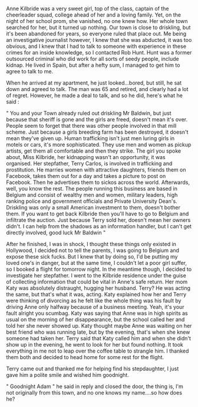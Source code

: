 Anne Kilbride was a very sweet girl, top of the class, captain of the cheerleader squad, college ahead of her and a loving family. Yet, on the night of her school prom, she vanished, no one knew how. Her whole town searched for her, but it turned up nothing. Our town is close to driskling, but it's been abandoned for years, so everyone ruled that place out. Me being an investigative journalist however, I knew that she was abducted, it was too obvious, and I knew that I had to talk to someone with experience in these crimes for an inside knowledge, so I contacted Rob Hunt. Hunt was a former outsourced criminal who did work for all sorts of seedy people, include kidnap. He lived in Spain, but after a hefty sum, I managed to get him to agree to talk to me. 

When he arrived at my apartment, he just looked...bored, but still, he sat down and agreed to talk. The man was 65 and retired, and clearly had a lot of regret. However, he made a deal to talk, and so he did, here's what he said :

" You and your Town already ruled out driskling Mr Baldwin, but just because that sheriff is gone and the girls are freed, doesn't mean it's over. People seem to forget that there was other people involved in that mill scheme. Just because a girls breeding farm has been destroyed, it doesn't mean they've given up. Human trafficking isn't just men luring girls in motels or cars, it's more sophisticated. They use men and women as pickup artists, get them all comfortable and then they strike. The girl you spoke about, Miss Kilbride, her kidnapping wasn't an opportunity, it was organised. Her stepfather, Terry Carlos, is involved in trafficking and prostitution. He marries women with attractive daughters, friends them on Facebook, takes them out for a day and takes a picture to post on Facebook. Then he advertises them to sickos across the world. Afterwards, well, you know the rest. The people running this business are based in Belgium and consist of wealthy men and women, military leaders, high ranking police and government officials and Private University Dean's. Driskling was only a small American investment to them, doesn't bother them. If you want to get back Kilbride then you'll have to go to Belgium and infiltrate the auction. Just because Terry sold her, doesn't mean her owners didn't. I can help from the shadows as an information handler, but I can't get directly involved, good luck Mr Baldwin "

After he finished, I was in shock, I thought these things only existed in Hollywood, I decided not to tell the parents, I was going to Belgium and expose these sick fucks. But I knew that by doing so, I'd be putting my loved one's in danger, but at the same time, I couldn't let a poor girl suffer, so I booked a flight for tomorrow night. In the meantime though, I decided to investigate her stepfather. I went to the Kilbride residence under the guise of collecting information that could be vital in Anne's safe return. Her mom Katy was absolutely distraught, hugging her husband. Terry? He was acting the same, but that's what it was, acting. Katy explained how her and Terry were thinking of divorcing as he felt like the whole thing was his fault by driving Anne only halfway because of a business meeting. Yeah, it's your fault alright you scumbag. Katy was saying that Anne was in high spirits as usual on the morning of her disappearance, but the school called her and told her she never showed up. Katy thought maybe Anne was waiting on her best friend who was running late, but by the evening, that's when she knew someone had taken her. Terry said that Katy called him and when she didn't show up in the evening, he went to look for her but found nothing. It took everything in me not to leap over the coffee table to strangle him. I thanked them both and decided to head home for some rest for the flight. 

Terry came out and thanked me for helping find his stepdaughter, I just gave him a polite smile and wished him goodnight.

" Goodnight Adam " he said in reply and closed the door, the thing is, I'm not originally from this town, and no one knows my name....so how does he?